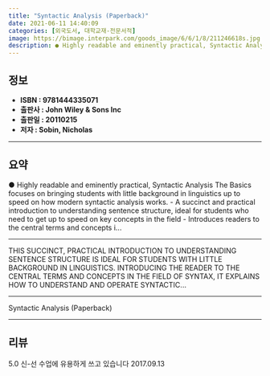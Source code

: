```yaml
---
title: "Syntactic Analysis (Paperback)"
date: 2021-06-11 14:40:09
categories: [외국도서, 대학교재-전문서적]
image: https://bimage.interpark.com/goods_image/6/6/1/8/211246618s.jpg
description: ● Highly readable and eminently practical, Syntactic Analysis The Basics focuses on bringing students with little background in linguistics up to speed on how
---
```


## **정보**

- **ISBN : 9781444335071**
- **출판사 : John Wiley & Sons Inc**
- **출판일 : 20110215**
- **저자 : Sobin, Nicholas**

------



## **요약**

●  Highly readable and eminently practical, Syntactic Analysis The Basics focuses on bringing students with little background in linguistics up to speed on how modern syntactic analysis works. - A succinct and practical introduction to understanding sentence structure, ideal for students who need to get up to speed on key concepts in the field - Introduces readers to the central terms and concepts i...

------

THIS SUCCINCT, PRACTICAL INTRODUCTION TO UNDERSTANDING SENTENCE STRUCTURE IS IDEAL FOR STUDENTS WITH LITTLE BACKGROUND IN LINGUISTICS. INTRODUCING THE READER TO THE CENTRAL TERMS AND CONCEPTS IN THE FIELD OF SYNTAX, IT EXPLAINS HOW TO UNDERSTAND AND OPERATE SYNTACTIC... 

------


Syntactic Analysis (Paperback) 

------


## **리뷰** 

5.0 신-선 수업에 유용하게 쓰고 있습니다 2017.09.13 <br/>